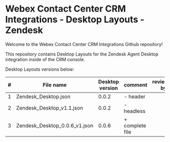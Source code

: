 # Webex Contact Center CRM Integrations - Desktop Layouts - Zendesk

Welcome to the Webex Contact Center CRM Integrations Github repository!

This repository contains Desktop Layouts for the Zendesk Agent Desktop integration inside of the CRM console.

Desktop Layouts versions below:

| #   | File name                      | Desktop version | comment         | reviewed by         |
| --- | ------------------------------ | --------------- | --------------- | ------------------- |
| 1   | Zendesk_Desktop.json           | 0.0.2           | - header        |                     |
| 2   | Zendesk_Desktop_v1.1.json      | 0.0.2           | - headless      |                     |
| 3   | Zendesk_Desktop_0.0.6_v1.json  | 0.0.6           | + complete file |                     |



